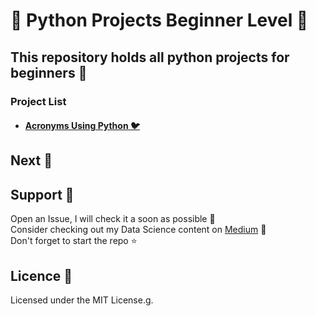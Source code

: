 # 🐍 Python Projects Beginner Level 🐍
## This repository holds all python projects for beginners 🦉 <br>
### Project List <br>
* #### <a href="https://github.com/Subhani-78/Beginner-Python-Projects/tree/main/Acronyms%20Using%20Python%20%F0%9F%90%A6">Acronyms Using Python 🐦</a>

## Next 🐋

## Support 🐶

  Open an Issue, I will check it a soon as possible 👀 <br>
  Consider checking out my Data Science content on <a href="https://medium.com/@mujeeb.subhani78">Medium</a> 🚀 <br>
  Don't forget to start the repo ⭐
  
## Licence 🦊

Licensed under the MIT License.g.
